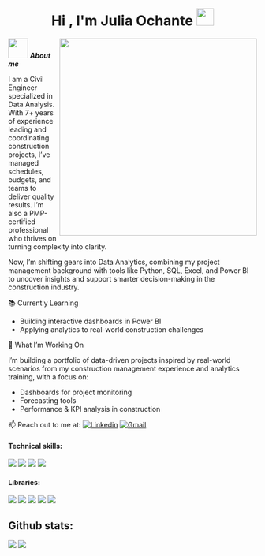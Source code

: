 <h1 align="center"><b>Hi , I'm Julia Ochante </b><img src="https://media.giphy.com/media/hvRJCLFzcasrR4ia7z/giphy.gif" width="35"></h1>
<!--  -->
<picture> <img align="right" src="https://mir-s3-cdn-cf.behance.net/project_modules/disp/601014116770475.6068beff4640a.gif" width = 400px></picture>

<img src="https://github.com/Anmol-Baranwal/Cool-GIFs-For-GitHub/assets/74038190/85cb9521-97c0-4a65-9358-7db8099fac7f" width="40px">&nbsp;***About me***

I am a Civil Engineer specialized in Data Analysis.
With 7+ years of experience leading and coordinating construction projects, I’ve managed schedules, budgets, and teams to deliver quality results. I’m also a PMP-certified professional who thrives on turning complexity into clarity.

Now, I’m shifting gears into Data Analytics, combining my project management background with tools like Python, SQL, Excel, and Power BI to uncover insights and support smarter decision-making in the construction industry.

📚 Currently Learning
- Building interactive dashboards in Power BI
- Applying analytics to real-world construction challenges

🚀 What I’m Working On

I’m building a portfolio of data-driven projects inspired by real-world scenarios from my construction management experience and analytics training, with a focus on: 
- Dashboards for project monitoring
- Forecasting tools
- Performance & KPI analysis in construction

📫 Reach out to me at: 
[![Linkedin](https://img.shields.io/badge/-LinkedIn-497AA6?style=flat&logo=Linkedin&logoColor=white)](https://www.linkedin.com/in/julia-ochante/)
[![Gmail](https://img.shields.io/badge/-Gmail-BE8FBF?style=flat&logo=Gmail&logoColor=white)](mailto:julia.ochante04@gmail.com)

<h4> Technical skills: </h4>
<span> 
  <img src="https://img.shields.io/badge/python-1f2b38?style=for-the-badge&logo=python&logoColor=ffdd54">
  <img src= "https://img.shields.io/badge/mysql-39363c.svg?style=for-the-badge&logo=mysql&logoColor=white">
  <img src= "https://img.shields.io/badge/Microsoft_Excel-77618C?style=for-the-badge&logo=microsoft-excel&logoColor=white">
  <img src= "https://img.shields.io/badge/power_bi-D4C7D9?style=for-the-badge&logo=powerbi&logoColor=black">
 


</span>


<h4> Libraries: </h4>
<span>
  <img src="https://img.shields.io/badge/pandas-B9B1E0.svg?style=for-the-badge&logo=pandas&logoColor=white">
  <img src="https://img.shields.io/badge/numpy-B1C1E0.svg?style=for-the-badge&logo=numpy&logoColor=white">
  <img src="https://img.shields.io/badge/SciPy-C3E4FD.svg?style=for-the-badge&logo=scipy&logoColor=%white">
  <img src="https://img.shields.io/badge/Plotly-D0D3F7.svg?style=for-the-badge&logo=plotly&logoColor=white">
  <img src="https://img.shields.io/badge/Matplotlib-ECEAE4.svg?style=for-the-badge&logo=Matplotlib&logoColor=black">
  




</span>



<h2>Github stats:</h2> 

[![](https://github-readme-stats.vercel.app/api?username=Julia-ochante&show_icons=true&theme=buefy&hide_border=true&locale=en)](https://github.com/Julia-ochante)
[![](https://github-readme-streak-stats.herokuapp.com/?user=Julia-ochante&theme=buefy)](https://github.com/Julia-ochante)
</div>


